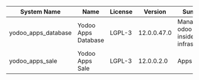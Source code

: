 | System Name | Name | License | Version | Summary | Price |
|---|---|---|---|---|---|
| yodoo_apps_database | Yodoo Apps Database | LGPL-3 | 12.0.0.47.0 | Manage all odoo apps inside your infrastructure |  |
| yodoo_apps_sale | Yodoo Apps Sale | LGPL-3 | 12.0.0.2.0 | Apps Sales |  |
